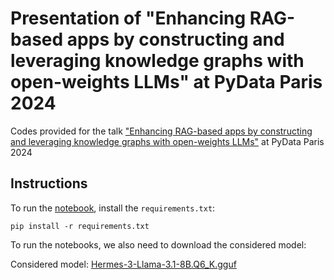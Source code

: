 # Presentation of "Enhancing RAG-based apps by constructing and leveraging knowledge graphs with open-weights LLMs" at PyData Paris 2024

Codes provided for the talk ["Enhancing RAG-based apps by constructing and leveraging knowledge graphs with open-weights LLMs"](https://alonsosilvaallende.github.io/2024-PyData-Paris/) at PyData Paris 2024

## Instructions

To run the [notebook](https://github.com/alonsosilvaallende/2024-PyData-Paris/blob/main/PyData-Paris.ipynb), install the `requirements.txt`:
```console
pip install -r requirements.txt
``` 
To run the notebooks, we also need to download the considered model:

Considered model: [Hermes-3-Llama-3.1-8B.Q6_K.gguf](https://huggingface.co/NousResearch/Hermes-3-Llama-3.1-8B-GGUF/resolve/main/Hermes-3-Llama-3.1-8B.Q6_K.gguf)
